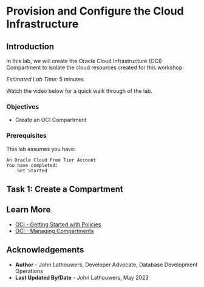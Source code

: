 # Provision and Configure the Cloud Infrastructure

## Introduction

In this lab, we will create the Oracle Cloud Infrastructure (OCI) Compartment to isolate the cloud resources created for this workshop.

*Estimated Lab Time:* 5 minutes

Watch the video below for a quick walk through of the lab.
[](youtube:zNKxJjkq0Pw)

### Objectives

* Create an OCI Compartment

### Prerequisites

This lab assumes you have:

    An Oracle Cloud Free Tier Account
    You have completed:
        Get Started

## Task 1: Create a Compartment

## Learn More

* [OCI - Getting Started with Policies](https://docs.oracle.com/en-us/iaas/Content/Identity/Concepts/policygetstarted.htm)
* [OCI - Managing Compartments](https://docs.oracle.com/en-us/iaas/Content/Identity/Tasks/managingcompartments.htm)

## Acknowledgements

* **Author** - John Lathouwers, Developer Advocate, Database Development Operations
* **Last Updated By/Date** - John Lathouwers, May 2023
